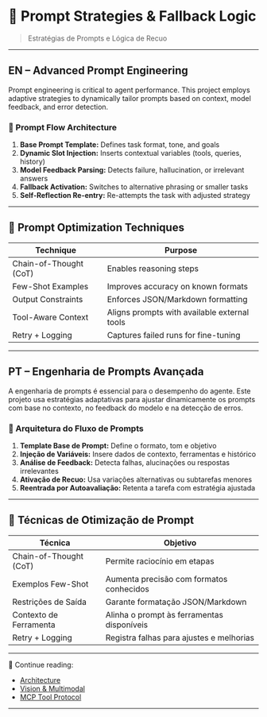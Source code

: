 # 🧩 Prompt Strategies & Fallback Logic  
> Estratégias de Prompts e Lógica de Recuo

---

## EN – Advanced Prompt Engineering

Prompt engineering is critical to agent performance. This project employs adaptive strategies to dynamically tailor prompts based on context, model feedback, and error detection.

### 🔄 Prompt Flow Architecture

1. **Base Prompt Template:** Defines task format, tone, and goals  
2. **Dynamic Slot Injection:** Inserts contextual variables (tools, queries, history)  
3. **Model Feedback Parsing:** Detects failure, hallucination, or irrelevant answers  
4. **Fallback Activation:** Switches to alternative phrasing or smaller tasks  
5. **Self-Reflection Re-entry:** Re-attempts the task with adjusted strategy

---

## 🔧 Prompt Optimization Techniques

| Technique              | Purpose                                         |
|------------------------|-------------------------------------------------|
| Chain-of-Thought (CoT) | Enables reasoning steps                         |
| Few-Shot Examples      | Improves accuracy on known formats              |
| Output Constraints     | Enforces JSON/Markdown formatting               |
| Tool-Aware Context     | Aligns prompts with available external tools    |
| Retry + Logging        | Captures failed runs for fine-tuning            |

---

## PT – Engenharia de Prompts Avançada

A engenharia de prompts é essencial para o desempenho do agente. Este projeto usa estratégias adaptativas para ajustar dinamicamente os prompts com base no contexto, no feedback do modelo e na detecção de erros.

### 🔄 Arquitetura do Fluxo de Prompts

1. **Template Base de Prompt:** Define o formato, tom e objetivo  
2. **Injeção de Variáveis:** Insere dados de contexto, ferramentas e histórico  
3. **Análise de Feedback:** Detecta falhas, alucinações ou respostas irrelevantes  
4. **Ativação de Recuo:** Usa variações alternativas ou subtarefas menores  
5. **Reentrada por Autoavaliação:** Retenta a tarefa com estratégia ajustada

---

## 🔧 Técnicas de Otimização de Prompt

| Técnica                 | Objetivo                                       |
|-------------------------|------------------------------------------------|
| Chain-of-Thought (CoT)  | Permite raciocínio em etapas                   |
| Exemplos Few-Shot       | Aumenta precisão com formatos conhecidos       |
| Restrições de Saída     | Garante formatação JSON/Markdown               |
| Contexto de Ferramenta  | Alinha o prompt às ferramentas disponíveis     |
| Retry + Logging         | Registra falhas para ajustes e melhorias       |

---

📂 Continue reading:  
- [Architecture](architecture.md)  
- [Vision & Multimodal](multimodal-vision.md)  
- [MCP Tool Protocol](mcp-protocol.md)

---
